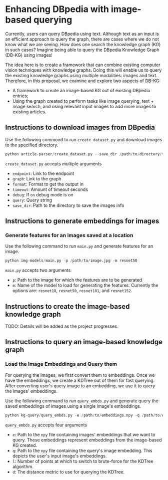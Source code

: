 # Enhancing DBpedia with image-based querying

Currently, users can query DBpedia using text. Although text as an input is an efficient approach to query the graph, there are cases where we do not know what we are seeing. How does one search the knowledge graph (KG) in such cases? Imagine being able to query the DBpedia Knowledge Graph (DB-KG) using images!

The idea here is to create a framework that can combine existing computer vision techniques with knowledge graphs. Doing this will enable us to query the existing knowledge graphs using multiple modalities: images and text. Therefore, in this proposal, we examine and explore two aspects of DB-KG:

-  A framework to create an image-based KG out of existing DBpedia entries;
- Using the graph created to perform tasks like image querying, text + image search, and using relevant input images to add more images to existing articles.

## Instructions to download images from DBpedia

Use the following commond to run `create_dataset.py` and download images to the specified directory.

```python
python article-parser/create_dataset.py --save_dir /path/to/directory/to/save/images/
```

`create_dataset.py` accepts multiple arguments
- `endpoint`: Link to the endpoint
- `graph`: Link to the graph
- `format`: Format to get the output in
- `timeout`: Amount of timeout seconds
- `debug`: If `on` debug mode is on
- `query`: Query string
- `save_dir`: Path to the directory to save the images info

## Instructions to generate embeddings for images

### Generate features for an images saved at a location
Use the following command to run `main.py` and generate features for an image.

```python
python img-models/main.py -p /path/to/image.jpg -m resnet50
```

`main.py` accepts two arguments
- `p`: Path to the image for which the features are to be generated
- `m`: Name of the model to load for generating the features. Currently the options are: `resnet18`, `resnet50`, `resnet101`, and `resnet152`.

## Instructions to create the image-based knowledge graph

TODO: Details will be added as the project progresses.

## Instructions to query an image-based knowledge graph

### Load the Image Embeddings and Query them

For querying the images, we first convert them to embeddings. Once we have the embeddings, we create a KDTree out of them for fast querying.
After converting user's query image to an embedding, we use it to query the images' embeddings.

Use the following command to run `query_embds.py` and generate query the saved embeddings of images using a single image's embeddings.

```python
python kg-query/query_embds.py -e /path/to/embeddings.npy -q /path/to/query.npy -l 30 -d euclidean
```

`query_embds.py` accepts four arguments
- `e`: Path to the `npy` file containing images' embeddings that we want to query. These embeddings represent embeddings from the image-based KG created.
- `q`: Path to the `npy` file containing the query's image embedding. This depicts the user's input image's embeddings.
- `l`: Number of points at which to switch to brute-force for the KDTree algorithm.
- `d`: The distance metric to use for querying the KDTree.
